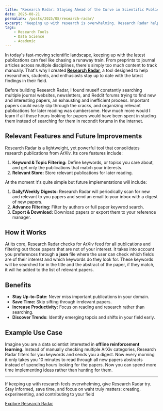 ```yaml
---
title: "Research Radar: Staying Ahead of the Curve in Scientific Publications"
date: 2025-08-21
permalink: /posts/2025/08/research-radar/
excerpt: "Keeping up with research is overwhelming. Research Radar helps you track the latest publications and insights effortlessly."
tags:
    - Research Tools
    - Data Science
    - Academic
---
```


In today's fast-moving scientific landscape, keeping up with the latest publications can feel like chasing a runaway train. From preprints to journal articles across multiple disciplines, there's simply too much content to track manually. That's why I created [**Research Radar**](https://github.com/josep-audenis/research-radar), a tool designed to help researchers, students, and enthusiasts stay up to date with the latest findings in their field.

Before building Research Radar, I found muself constantly searching multiple journal websites, newsletters, and Reddit forums trying to find new and interesting papers, an exhausting and inefficient process. Important papers could easily slip through the cracks, and organizing relevant publications for later reading was cumbersome. How much more would I learn if all those hours looking for papers would have been spent in studing them instead of searching for them in recondit forums in the internet.

## Relevant Features and Future Improvements

Research Radar is a lightweight, yet powerful tool that consolidates research publications from ArXiv. Its core features include:

1. **Keyword & Topic Filtering:** Define keywords, or topics you care about, and get only the publications that match your interests.
2. **Relevant Store:** Store relevant publications for later reading.

At the moment it's quite simple but future implementations will include:

1. **Daily/Weekly Digests:** Research Radar will periodically scan for new and relevant to you papers and send an email to your inbox with a digest of new papers.
2. **Advance Filtering:** Filter by authors or full paper keywrod search.
3. **Export & Download:** Download papers or export them to your reference manager.

## How it Works

At its core, Research Radar checks for ArXiv feed for all publications and filtering out those papers that are not of your interest. It takes into account you preferences through a **json** file where the user can check which fields are of their interest and which keywords do they look for. These keywords will be searched for in the title and the abstract of the paper, if they match, it will he added to the list of relevant papers.

## Benefits

- **Stay Up-to-Date:** Never miss important publications in your domain.
- **Save Time:** Skip sifting through irrelevant papers.
- **Increase Productivity:** Focus on reading and research rather than searching.
- **Discover Trends:** Identify emerging topcis and shifts in your field early.

## Example Use Case

Imagine you are a data scientist interested in **offline reinforcement learning**. Instead of manually checking multiple ArXiv categories, Research Radar filters for you keywords and sends you a digest. Now every morning it only takes you 10 minutes to read through all new papers abstracts instead of spending hours looking for the papers. Now you can spend more time implementing ideas rather than hunting for them.

---

If keeping up with research feels overwhelming, give Research Radar try. Stay informed, save time, and focus on waht truly matters: creating, experimenting, and contributing to your field

[Explore Research Radar](https://github.com/josep-audenis/research-radar)